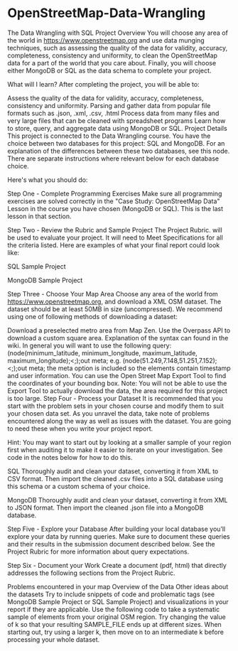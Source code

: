 # OpenStreetMap-Data-Wrangling
The Data Wrangling with SQL
Project Overview
You will choose any area of the world in https://www.openstreetmap.org and use data munging techniques, such as assessing the quality of the data for validity, accuracy, completeness, consistency and uniformity, to clean the OpenStreetMap data for a part of the world that you care about. Finally, you will choose either MongoDB or SQL as the data schema to complete your project.

What will I learn?
After completing the project, you will be able to:

Assess the quality of the data for validity, accuracy, completeness, consistency and uniformity.
Parsing and gather data from popular file formats such as .json, .xml, .csv, .html
Process data from many files and very large files that can be cleaned with spreadsheet programs
Learn how to store, query, and aggregate data using MongoDB or SQL.
Project Details
This project is connected to the Data Wrangling course. You have the choice between two databases for this project: SQL and MongoDB. For an explanation of the differences between these two databases, see this node. There are separate instructions where relevant below for each database choice.

Here's what you should do:

Step One - Complete Programming Exercises
Make sure all programming exercises are solved correctly in the "Case Study: OpenStreetMap Data" Lesson in the course you have chosen (MongoDB or SQL). This is the last lesson in that section.

Step Two - Review the Rubric and Sample Project
The Project Rubric. will be used to evaluate your project. It will need to Meet Specifications for all the criteria listed. Here are examples of what your final report could look like:

SQL Sample Project

MongoDB Sample Project

Step Three - Choose Your Map Area
Choose any area of the world from https://www.openstreetmap.org, and download a XML OSM dataset. The dataset should be at least 50MB in size (uncompressed). We recommend using one of following methods of downloading a dataset:

Download a preselected metro area from Map Zen.
Use the Overpass API to download a custom square area. Explanation of the syntax can found in the wiki. In general you will want to use the following query:(node(minimum_latitude, minimum_longitude, maximum_latitude, maximum_longitude);<;);out meta; e.g. (node(51.249,7.148,51.251,7.152);<;);out meta; the meta option is included so the elements contain timestamp and user information. You can use the Open Street Map Export Tool to find the coordinates of your bounding box. Note: You will not be able to use the Export Tool to actually download the data, the area required for this project is too large.
Step Four - Process your Dataset
It is recommended that you start with the problem sets in your chosen course and modify them to suit your chosen data set. As you unravel the data, take note of problems encountered along the way as well as issues with the dataset. You are going to need these when you write your project report.

Hint: You may want to start out by looking at a smaller sample of your region first when auditing it to make it easier to iterate on your investigation. See code in the notes below for how to do this.

SQL
Thoroughly audit and clean your dataset, converting it from XML to CSV format. Then import the cleaned .csv files into a SQL database using this schema or a custom schema of your choice.

MongoDB
Thoroughly audit and clean your dataset, converting it from XML to JSON format. Then import the cleaned .json file into a MongoDB database.

Step Five - Explore your Database
After building your local database you’ll explore your data by running queries. Make sure to document these queries and their results in the submission document described below. See the Project Rubric for more information about query expectations.

Step Six - Document your Work
Create a document (pdf, html) that directly addresses the following sections from the Project Rubric.

Problems encountered in your map
Overview of the Data
Other ideas about the datasets
Try to include snippets of code and problematic tags (see MongoDB Sample Project or SQL Sample Project) and visualizations in your report if they are applicable.
Use the following code to take a systematic sample of elements from your original OSM region. Try changing the value of k so that your resulting SAMPLE_FILE ends up at different sizes. When starting out, try using a larger k, then move on to an intermediate k before processing your whole dataset.
